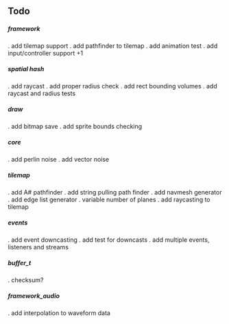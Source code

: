 ## Todo

##### framework
. add tilemap support
. add pathfinder to tilemap
. add animation test
. add input/controller support +1

##### spatial hash
. add raycast
. add proper radius check
. add rect bounding volumes
. add raycast and radius tests

##### draw
. add bitmap save
. add sprite bounds checking

##### core
. add perlin noise
. add vector noise

##### tilemap
. add A# pathfinder
. add string pulling path finder
. add navmesh generator
. add edge list generator
. variable number of planes
. add raycasting to tilemap

##### events
. add event downcasting
. add test for downcasts
. add multiple events, listeners and streams

##### buffer_t
. checksum?

##### framework_audio
. add interpolation to waveform data
